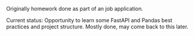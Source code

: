 Originally homework done as part of an job application.

Current status: Opportunity to learn some FastAPI and Pandas best practices and project structure. Mostly done, may come back to this later.
